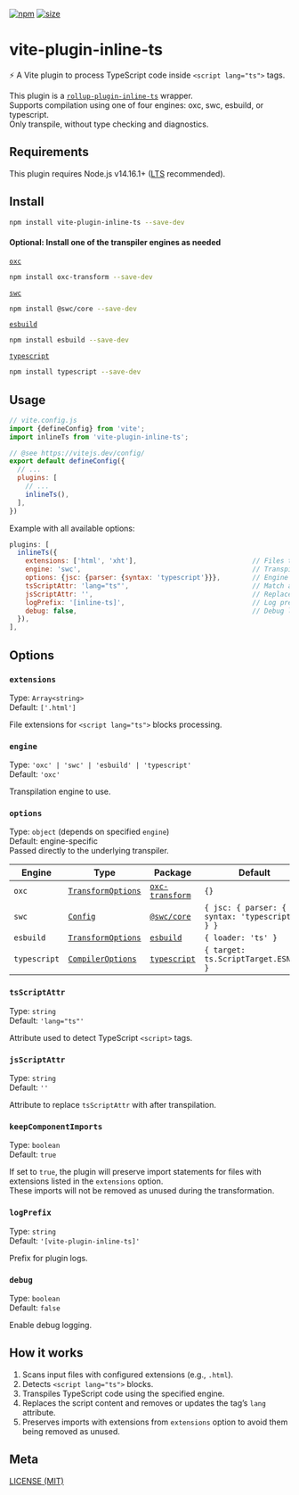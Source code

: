 [npm]: https://img.shields.io/npm/v/vite-plugin-inline-ts
[npm-url]: https://www.npmjs.com/package/vite-plugin-inline-ts
[size]: https://packagephobia.now.sh/badge?p=vite-plugin-inline-ts
[size-url]: https://packagephobia.now.sh/result?p=vite-plugin-inline-ts

[![npm][npm]][npm-url]
[![size][size]][size-url]

# vite-plugin-inline-ts

⚡ A Vite plugin to process TypeScript code inside `<script lang="ts">` tags.

This plugin is a [`rollup-plugin-inline-ts`](https://www.npmjs.com/package/rollup-plugin-inline-ts) wrapper.  
Supports compilation using one of four engines: oxc, swc, esbuild, or typescript.  
Only transpile, without type checking and diagnostics.

## Requirements

This plugin requires Node.js v14.16.1+ ([LTS](https://github.com/nodejs/Release) recommended).

## Install

```sh
npm install vite-plugin-inline-ts --save-dev
```

#### Optional: Install one of the transpiler engines as needed

[`oxc`](https://www.npmjs.com/package/oxc-transform)

```sh
npm install oxc-transform --save-dev
```

[`swc`](https://www.npmjs.com/package/@swc/core)

```sh
npm install @swc/core --save-dev
```

[`esbuild`](https://www.npmjs.com/package/esbuild)

```sh
npm install esbuild --save-dev
```

[`typescript`](https://www.npmjs.com/package/typescript)

```sh
npm install typescript --save-dev
```

## Usage

```js
// vite.config.js
import {defineConfig} from 'vite';
import inlineTs from 'vite-plugin-inline-ts';

// @see https://vitejs.dev/config/
export default defineConfig({
  // ...
  plugins: [
    // ...
    inlineTs(),
  ],
})
```

Example with all available options:

```js
plugins: [
  inlineTs({
    extensions: ['html', 'xht'],                             // Files to process
    engine: 'swc',                                           // Transpiler engine
    options: {jsc: {parser: {syntax: 'typescript'}}},        // Engine specific options
    tsScriptAttr: 'lang="ts"',                               // Match attribute
    jsScriptAttr: '',                                        // Replacement attribute
    logPrefix: '[inline-ts]',                                // Log prefix
    debug: false,                                            // Debug logging
  }),
],
```

## Options

### `extensions`

Type: `Array<string>`  
Default: `['.html']`

File extensions for `<script lang="ts">` blocks processing.

### `engine`

Type: `'oxc' | 'swc' | 'esbuild' | 'typescript'`  
Default: `'oxc'`

Transpilation engine to use.

### `options`

Type: `object` (depends on specified `engine`)  
Default: engine-specific  
Passed directly to the underlying transpiler.

| Engine       | Type                                                                          | Package                                                        | Default                                                                                 |
|--------------|-------------------------------------------------------------------------------|----------------------------------------------------------------|-----------------------------------------------------------------------------------------|
| `oxc`        | [`TransformOptions`](https://oxc.rs/docs/guide/usage/transformer)             | [`oxc-transform`](https://www.npmjs.com/package/oxc-transform) | <span style="white-space:nowrap">`{}`</span>                                            |
| `swc`        | [`Config`](https://swc.rs/docs/usage/core#transform)                          | [`@swc/core`](https://www.npmjs.com/package/@swc/core)         | <span style="white-space:nowrap">`{ jsc: { parser: { syntax: 'typescript' } } }`</span> |
| `esbuild`    | [`TransformOptions`](https://esbuild.github.io/api/#transform)                | [`esbuild`](https://www.npmjs.com/package/esbuild)             | <span style="white-space:nowrap">`{ loader: 'ts' }`</span>                              |
| `typescript` | [`CompilerOptions`](https://www.typescriptlang.org/tsconfig/#compilerOptions) | [`typescript`](https://www.npmjs.com/package/typescript)       | <span style="white-space:nowrap">`{ target: ts.ScriptTarget.ESNext }`</span>            |

### `tsScriptAttr`

Type: `string`  
Default: `'lang="ts"'`

Attribute used to detect TypeScript `<script>` tags.

### `jsScriptAttr`

Type: `string`  
Default: `''`

Attribute to replace `tsScriptAttr` with after transpilation.

### `keepComponentImports`

Type: `boolean`  
Default: `true`

If set to `true`, the plugin will preserve import statements for files with extensions listed in the `extensions` option.  
These imports will not be removed as unused during the transformation.

### `logPrefix`

Type: `string`  
Default: `'[vite-plugin-inline-ts]'`

Prefix for plugin logs.

### `debug`

Type: `boolean`  
Default: `false`

Enable debug logging.

## How it works

1. Scans input files with configured extensions (e.g., `.html`).
2. Detects `<script lang="ts">` blocks.
3. Transpiles TypeScript code using the specified engine.
4. Replaces the script content and removes or updates the tag’s `lang` attribute.
5. Preserves imports with extensions from `extensions` option to avoid them being removed as unused.

## Meta

[LICENSE (MIT)](/LICENSE)

